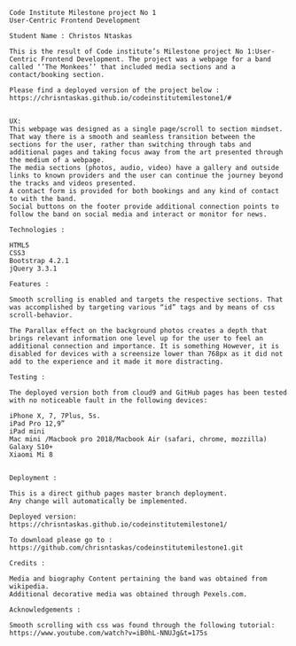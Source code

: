 	Code Institute Milestone project No 1
	User-Centric Frontend Development

	Student Name : Christos Ntaskas

	This is the result of Code institute’s Milestone project No 1:User-Centric Frontend Development. The project was a webpage for a band called ‘’The Monkees’’ that included media sections and a contact/booking section. 

	Please find a deployed version of the project below : 
    https://chrisntaskas.github.io/codeinstitutemilestone1/#


    UX: 
	This webpage was designed as a single page/scroll to section mindset. That way there is a smooth and seamless transition between the sections for the user, rather than switching through tabs and additional pages and taking focus away from the art presented through the medium of a webpage. 
	The media sections (photos, audio, video) have a gallery and outside links to known providers and the user can continue the journey beyond the tracks and videos presented. 
	A contact form is provided for both bookings and any kind of contact to with the band.
	Social buttons on the footer provide additional connection points to follow the band on social media and interact or monitor for news. 

    Technologies : 

    HTML5
    CSS3
    Bootstrap 4.2.1
    jQuery 3.3.1

    Features : 

    Smooth scrolling is enabled and targets the respective sections. That was accomplished by targeting various “id” tags and by means of css scroll-behavior. 

    The Parallax effect on the background photos creates a depth that brings relevant information one level up for the user to feel an additional connection and importance. It is something However, it is disabled for devices with a screensize lower than 768px as it did not add to the experience and it made it more distracting. 

    Testing : 

    The deployed version both from cloud9 and GitHub pages has been tested with no noticeable fault in the following devices:

    iPhone X, 7, 7Plus, 5s.
    iPad Pro 12,9”
    iPad mini
    Mac mini /Macbook pro 2018/Macbook Air (safari, chrome, mozzilla)
    Galaxy S10+
    Xiaomi Mi 8


    Deployment : 

    This is a direct github pages master branch deployment.
    Any change will automatically be implemented.
    
    Deployed version: 
    https://chrisntaskas.github.io/codeinstitutemilestone1/
    
    To download please go to : 
    https://github.com/chrisntaskas/codeinstitutemilestone1.git

    Credits :
    
    Media and biography Content pertaining the band was obtained from wikipedia.
    Additional decorative media was obtained through Pexels.com. 
    
    Acknowledgements : 
    
    Smooth scrolling with css was found through the following tutorial:
    https://www.youtube.com/watch?v=iB0hL-NNUJg&t=175s

